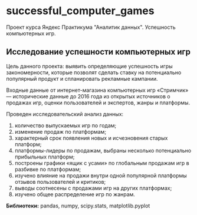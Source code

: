 # successful_computer_games
Проект курса Яндекс Практикума "Аналитик данных". Успешность компьютерных игр.
## Исследование успешности компьютерных игр

Цель данного проекта: выявить определяющие успешность игры закономерности, которые позволят сделать ставку на потенциально популярный продукт и спланировать рекламные кампании.

Входные данные от интернет-магазина компьютерных игр «Стримчик» — исторические данные до 2016 года из открытых источников о продажах игр, оценки пользователей и экспертов, жанры и платформы.

Проведен исследовательский анализ данных:
1. количество выпускаемых игр по годам;
2. изменение продаж по платформам;
3. характерный срок появления новых и исчезновения старых платформ;
4. платформы-лидеры по продажам, выбраны несколько потенциально прибыльных платформ;
5. построены графики «ящик с усами» по глобальным продажам игр в разбивке по платформам;
6.	изучено влияние на продажи внутри одной популярной платформы отзывов пользователей и критиков;
7.	выводы соотнесены с продажами игр на других платформах;
8.	изучено общее распределение игр по жанрам.

**Библиотеки:** pandas, numpy, scipy.stats, matplotlib.pyplot
